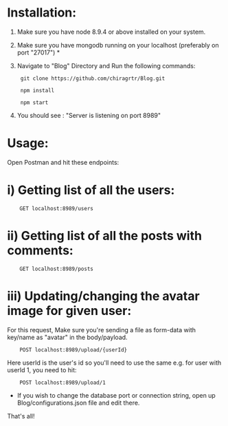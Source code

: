 # Installation:

1) Make sure you have node 8.9.4 or above installed on your system.
2) Make sure you have mongodb running on your localhost (preferably on port "27017") *
3) Navigate to "Blog" Directory and Run the following commands:

		git clone https://github.com/chiragrtr/Blog.git

		npm install

		npm start


4) You should see : "Server is listening on port 8989"

# Usage:

   Open Postman and hit these endpoints:
   
# i) Getting list of all the users:
   
		GET localhost:8989/users

# ii) Getting list of all the posts with comments:
   
		GET localhost:8989/posts

# iii) Updating/changing the avatar image for given user:

For this request, Make sure you're sending a file as form-data with key/name as "avatar" in the body/payload.
   
		POST localhost:8989/upload/{userId}

Here userId is the user's id so you'll need to use the same e.g. for user with userId 1, you need to hit:

		POST localhost:8989/upload/1



* If you wish to change the database port or connection string, open up Blog/configurations.json file and edit there.

That's all!
